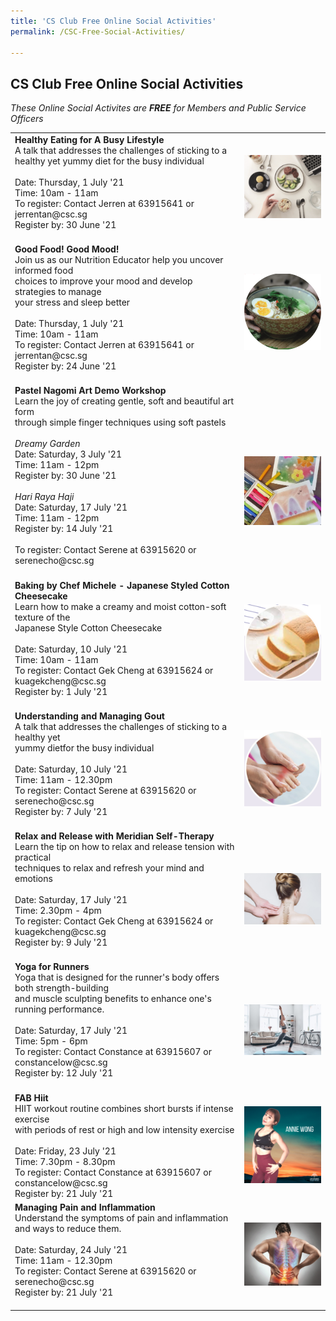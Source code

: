 ```yaml
---
title: 'CS Club Free Online Social Activities'
permalink: /CSC-Free-Social-Activities/

---
```


## CS Club Free Online Social Activities
<i>These Online Social Activites are <b>FREE</b> for Members and Public Service Officers</i>
<br>

<table>
	<tr>
		<td>
                        <b>Healthy Eating for A Busy Lifestyle</b> <br>
			A talk that addresses the challenges of sticking to a healthy yet 
			yummy diet for the busy individual
			<br>
			<br>
			Date: Thursday, 1 July '21 <br>
			Time: 10am - 11am <br>
			To register: Contact Jerren at 63915641 or jerrentan@csc.sg<br>
			Register by: 30 June '21 <br>
			<br>
		</td>
		<td width: 300px>
			<img src="/images/sa/healthy eating.png"/>
		</td>
	</tr>
	<tr>
		<td>
                        <b>Good Food! Good Mood!</b> <br>
			Join us as our Nutrition Educator help you uncover informed food <br>
			choices to improve your mood and develop strategies to manage <br>
			your stress and sleep better
			<br>
			<br>
			Date: Thursday, 1 July '21 <br>
			Time: 10am - 11am <br>
			To register: Contact Jerren at 63915641 or jerrentan@csc.sg<br>
			Register by: 24 June '21 <br>
			<br>
		</td>
		<td>
			<img src="/images/sa/good mood.png"/>
		</td>
	</tr>
	<tr>
		<td>
			<b>Pastel Nagomi Art Demo Workshop</b> <br>
			Learn the joy of creating gentle, soft and beautiful art form <br>through simple finger techniques using soft pastels
			<br>
			<br>
			<i>Dreamy Garden</i> <br>
			Date: Saturday, 3 July '21 <br>
			Time: 11am - 12pm <br>
			Register by: 30 June '21 <br>
			<br>
			<i>Hari Raya Haji</i> <br>
			Date: Saturday, 17 July '21 <br>
			Time: 11am - 12pm <br>
			Register by: 14 July '21 <br>
			<br>
			To register: Contact Serene at 63915620 or serenecho@csc.sg <br>
			<br>
		</td>
		<td>
			 <br>
			 <br>
			 <img src="/images/sa/pastel nagomi.png"/>
		</td>
	</tr>
	<tr>
		<td>
                        <b>Baking by Chef Michele - Japanese Styled Cotton Cheesecake</b> <br>
			Learn how to make a creamy and moist cotton-soft texture of the <br>
			Japanese Style Cotton Cheesecake
			<br>
			<br>
			Date: Saturday, 10 July '21 <br>
			Time: 10am - 11am <br>
			To register: Contact Gek Cheng at 63915624 or kuagekcheng@csc.sg<br>
			Register by: 1 July '21 <br>
			<br>
		</td>
		<td>
			<img src="/images/sa/cheesecake.png"/>
		</td>
	</tr>
	<tr>
		<td>
                        <b>Understanding and Managing Gout</b> <br>
			A talk that addresses the challenges of sticking to a healthy yet <br>
			yummy dietfor the busy individual
			<br>
			<br>
			Date: Saturday, 10 July '21 <br>
			Time: 11am - 12.30pm <br>
			To register: Contact Serene at 63915620 or serenecho@csc.sg<br>
			Register by: 7 July '21 <br>
			<br>
		</td>
		<td>
			<img src="/images/sa/gout.png"/>
		</td>
	</tr>
	<tr>
		<td>
                        <b>Relax and Release with Meridian Self-Therapy</b> <br>
			Learn the tip on how to relax and release tension with practical <br>techniques to relax and refresh your mind and emotions
			<br>
			<br>
			Date: Saturday, 17 July '21 <br>
			Time: 2.30pm - 4pm <br>
			To register: Contact Gek Cheng at 63915624 or kuagekcheng@csc.sg<br>
			Register by: 9 July '21 <br>
			<br>
		</td>
		<td>
			<br>
			<img src="/images/sa/relax.png"/>
		</td>
	</tr>
        <tr>
		<td>
                        <b>Yoga for Runners</b> <br>
			Yoga that is designed for the runner's body offers both strength-building <br>
			and muscle sculpting benefits to enhance one's running performance.
			<br>
			<br>
			Date: Saturday, 17 July '21 <br>
			Time: 5pm - 6pm <br>
			To register: Contact Constance at 63915607 or constancelow@csc.sg<br>
			Register by: 12 July '21 <br>
			<br>
		</td>
		<td>
			<br>
			<img src="/images/sa/yoga.png"/>
		</td>
	</tr>
	<tr>
		<td>
			<b>FAB Hiit</b><br>
			HIIT workout routine combines short bursts if intense exercise <br>with periods of rest or high and low intensity exercise 
			<br>
			<br>
			Date: Friday, 23 July '21 <br>
			Time: 7.30pm - 8.30pm <br>
			To register: Contact Constance at 63915607 or constancelow@csc.sg <br>
			Register by: 21 July '21
		</td>
		<td>
			<img src="/images/sa/fab hiit.png"/>
		</td>
	</tr>
	<tr>
		<td>
                        <b>Managing Pain and Inflammation</b> <br>
			Understand the symptoms of pain and inflammation and ways to reduce them.
			<br>
			<br>
			Date: Saturday, 24 July '21 <br>
			Time: 11am - 12.30pm <br>
			To register: Contact Serene at 63915620 or serenecho@csc.sg<br>
			Register by: 21 July '21 <br>
			<br>
		</td>
		<td>
			<img src="/images/sa/managing pain.png"/>
		</td>
	</tr>
</table>
<br>
